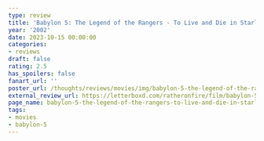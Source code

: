 ```yaml
---
type: review
title: 'Babylon 5: The Legend of the Rangers - To Live and Die in Starlight'
year: '2002'
date: 2023-10-15 00:00:00
categories:
- reviews
draft: false
rating: 2.5
has_spoilers: false
fanart_url: ''
poster_url: /thoughts/reviews/movies/img/babylon-5-the-legend-of-the-rangers-to-live-and-die-in-starlight_poster.png
external_review_url: https://letterboxd.com/ratheronfire/film/babylon-5-the-legend-of-the-rangers-to-live-and-die-in-starlight/
page_name: babylon-5-the-legend-of-the-rangers-to-live-and-die-in-starlight
tags:
- movies
- babylon-5
---
```


